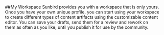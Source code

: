 ##My Workspace 
Sunbird provides you with a workspace that is only yours. Once you have your own unique profile, you can start using your workspace to create different types of  content artifacts using the customizable content editor. You can save your drafts, send them for a review and rework on them as often as you like, until you publish it for use by the community.
